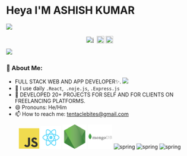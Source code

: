 # Heya I'M ASHISH KUMAR
 <img src="https://github.com/TheDudeThatCode/TheDudeThatCode/blob/master/Assets/Hi.gif" width="29px">
<p align="center">
<a  href="https://www.linkedin.com/in/ashish-kumar-3aa50121a/" target="blank"><img align="center"  src="https://media.licdn.com/dms/image/C560BAQHaVYd13rRz3A/company-logo_200_200/0/1638831589865?e=2147483647&v=beta&t=Zq1zixRFUNMSm2Ldgu_hcJAYTL1gWG3VHKXO4kf9lDQ" alt="i" height="20" width="20" /></a>&nbsp;
<a  href="https://www.instagram.com/___ashish.x___/" target="blank"><img align="center" src="https://robots.net/wp-content/uploads/2020/03/Photo-by-Tumisu-1-1-600x595.jpg" alt="" height="20" width="20" /></a>
      <a href="https://app.netlify.com/teams/ashishtech16/overview" target="blank"><img align="center" src="https://pbs.twimg.com/profile_images/1413544188411482112/61xGHyIi_400x400.jpg" alt="" height="20" width="20" /></a>
</p>


![](https://camo.githubusercontent.com/992babdffd8c74a1502de375fbdf7e4d54773242/68747470733a2f2f6d656469612e67697068792e636f6d2f6d656469612f53576f536b4e36447854737a71494b4571762f67697068792e676966)

### 🤵 About Me:
- FULL STACK WEB AND APP DEVELOPER✨.
      <img src="https://media.giphy.com/media/WUlplcMpOCEmTGBtBW/giphy.gif" width="30">
- 🤔 I use daily ```.React```,``` .noje.js```, ```.Express.js```
- 🌱 DEVELOPED 20+ PROJECTS  FOR SELF AND FOR CLIENTS ON FREELANCING PLATFORMS.
- 😄 Pronouns: He/Him
- 📫 How to reach me: tentaclebites@gmail.com


<p align="center">
 
<img src="https://raw.githubusercontent.com/github/explore/80688e429a7d4ef2fca1e82350fe8e3517d3494d/topics/javascript/javascript.png" alt="java" width="55" height="55"/> 
<img src="https://raw.githubusercontent.com/github/explore/80688e429a7d4ef2fca1e82350fe8e3517d3494d/topics/react/react.png" alt="mysql" width="55" height="60"/> 
<img src="https://raw.githubusercontent.com/github/explore/80688e429a7d4ef2fca1e82350fe8e3517d3494d/topics/nodejs/nodejs.png" alt="python" width="65" height="65"/>
<img src="https://raw.githubusercontent.com/github/explore/80688e429a7d4ef2fca1e82350fe8e3517d3494d/topics/mongodb/mongodb.png" alt="spring" width="65" height="65"/>
<img src="https://cdn-icons-png.flaticon.com/512/174/174854.png" alt="spring" width="65" height="65"/>
<img src="https://encrypted-tbn0.gstatic.com/images?q=tbn:ANd9GcTRXDbhuCMqA0dm6bdrc7Y-hqwEAloWb49GDfz-PZk&s" alt="spring" width="65" height="65"/>
<img src="https://upload.wikimedia.org/wikipedia/commons/thumb/1/18/ISO_C%2B%2B_Logo.svg/1200px-ISO_C%2B%2B_Logo.svg.png" alt="spring" width="65" height="65"/>

</p>

